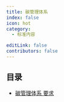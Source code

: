 ```yaml
---
title: 碳管理体系
index: false
icon: hot
category:
  - 标准内容

editLink: false
contributors: false
---
```


## 目录

- [碳管理体系 要求](ca-39-2022.md)